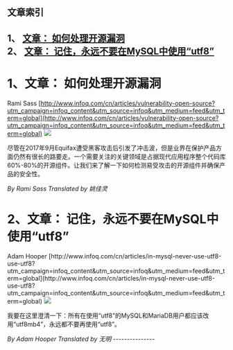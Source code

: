 ## 文章索引
1、 <a href="#1文章-如何处理开源漏洞" >文章： 如何处理开源漏洞</a><br/>
2、 <a href="#2文章-记住永远不要在mysql中使用utf8" >文章： 记住，永远不要在MySQL中使用“utf8”</a><br/><h1 id="#title_0" >1、文章： 如何处理开源漏洞</h1>
Rami Sass
[http://www.infoq.com/cn/articles/vulnerability-open-source?utm_campaign=infoq_content&utm_source=infoq&utm_medium=feed&utm_term=global](http://www.infoq.com/cn/articles/vulnerability-open-source?utm_campaign=infoq_content&utm_source=infoq&utm_medium=feed&utm_term=global)
<img src="https://res.infoq.com/articles/vulnerability-open-source/zh/smallimage/logo-1527429788430-1529841753729.jpeg"/><p>尽管在2017年9月Equifax遭受黑客攻击后引发了冲击波，但是业界在保护产品方面仍然有很长的路要走。一个需要关注的关键领域是占据现代应用程序整个代码库60%-80%的开源组件。让我们来了解一下如何检测易受攻击的开源组件并确保产品的安全性。</p> <i>By Rami Sass</i> <i> Translated by 姚佳灵</i>
---------------
<h1 id="#title_1" >2、文章： 记住，永远不要在MySQL中使用“utf8”</h1>
Adam Hooper
[http://www.infoq.com/cn/articles/in-mysql-never-use-utf8-use-utf8?utm_campaign=infoq_content&utm_source=infoq&utm_medium=feed&utm_term=global](http://www.infoq.com/cn/articles/in-mysql-never-use-utf8-use-utf8?utm_campaign=infoq_content&utm_source=infoq&utm_medium=feed&utm_term=global)
<img src="https://res.infoq.com/articles/in-mysql-never-use-utf8-use-utf8/zh/smallimage/GettyImages-518897996-copy-1529835688606.jpeg"/><p>我要在这里澄清一下：所有在使用“utf8”的MySQL和MariaDB用户都应该改用“utf8mb4”，永远都不要再使用“utf8”。</p> <i>By Adam Hooper</i> <i> Translated by 无明</i>
---------------